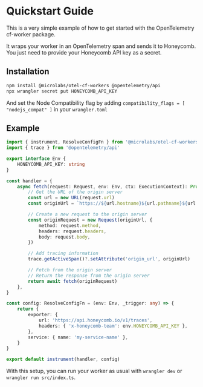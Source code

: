 # Quickstart Guide

This is a very simple example of how to get started with the OpenTelemetry cf-worker package.

It wraps your worker in an OpenTelemetry span and sends it to Honeycomb.
You just need to provide your Honeycomb API key as a secret.

## Installation

```bash
npm install @microlabs/otel-cf-workers @opentelemetry/api
npx wrangler secret put HONEYCOMB_API_KEY
```

And set the Node Compatibility flag by adding `compatibility_flags = [ "nodejs_compat" ]`
in your `wrangler.toml`

## Example

```typescript
import { instrument, ResolveConfigFn } from '@microlabs/otel-cf-workers'
import { trace } from '@opentelemetry/api'

export interface Env {
	HONEYCOMB_API_KEY: string
}

const handler = {
	async fetch(request: Request, env: Env, ctx: ExecutionContext): Promise<Response> {
		// Get the URL of the origin server
		const url = new URL(request.url)
		const originUrl = `https://${url.hostname}${url.pathname}${url.search}`

		// Create a new request to the origin server
		const originRequest = new Request(originUrl, {
			method: request.method,
			headers: request.headers,
			body: request.body,
		})

		// Add tracing information
		trace.getActiveSpan()?.setAttribute('origin_url', originUrl)

		// Fetch from the origin server
		// Return the response from the origin server
		return await fetch(originRequest)
	},
}

const config: ResolveConfigFn = (env: Env, _trigger: any) => {
	return {
		exporter: {
			url: 'https://api.honeycomb.io/v1/traces',
			headers: { 'x-honeycomb-team': env.HONEYCOMB_API_KEY },
		},
		service: { name: 'my-service-name' },
	}
}

export default instrument(handler, config)
```

With this setup, you can run your worker as usual with `wrangler dev` or `wrangler run src/index.ts`.
